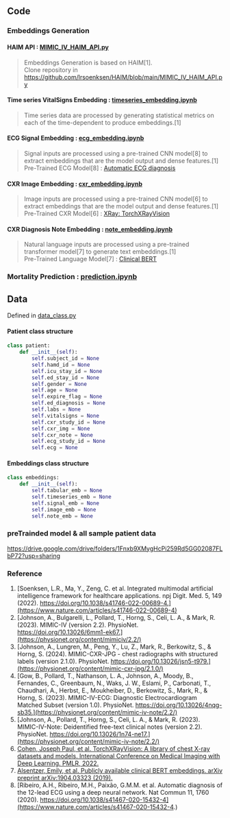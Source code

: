 

## Code
### Embeddings Generation
#### HAIM API : [MIMIC_IV_HAIM_API.py](https://github.com/DHLab-TSENG/multimodal_demo/blob/main/MIMIC_IV_HAIM_API.py)  
> Embeddings Generation is based on HAIM[1].  
> Clone repository in https://github.com/lrsoenksen/HAIM/blob/main/MIMIC_IV_HAIM_API.py

#### Time series VitalSigns Embedding : [timeseries_embedding.ipynb](https://github.com/DHLab-TSENG/multimodal_demo/blob/main/timeseries_embedding.ipynb)  
> Time series data are processed by generating statistical metrics on each of the time-dependent to produce embeddings.[1]    
  
#### ECG Signal Embedding : [ecg_embedding.ipynb](https://github.com/DHLab-TSENGmultimodal_demo/blob/main/ecg_embedding.ipynb)  
> Signal inputs are processed using a pre-trained CNN model[8] to extract embeddings that are the model output and dense features.[1]  
> Pre-Trained ECG Model[8] : [Automatic ECG diagnosis](https://github.com/antonior92/automatic-ecg-diagnosis)

#### CXR Image Embedding : [cxr_embedding.ipynb](https://github.com/DHLab-TSENG/multimodal_demo/blob/main/cxr_embedding.ipynb)  
> Image inputs are processed using a pre-trained CNN model[6] to extract embeddings that are the model output and dense features.[1]   
> Pre-Trained CXR Model[6] : [XRay: TorchXRayVision](https://github.com/mlmed/torchxrayvision)

#### CXR Diagnosis Note Embedding : [note_embedding.ipynb](https://github.com/DHLab-TSENG/multimodal_demo/blob/main/note_embedding.ipynb)  
> Natural language inputs are processed using a pre-trained transformer model[7] to generate text embeddings.[1]  
> Pre-Trained Language Model[7] : [Clinical BERT](https://github.com/EmilyAlsentzer/clinicalBERT?tab=readme-ov-file)

### Mortality Prediction : [prediction.ipynb](https://github.com/DHLab-TSENG/multimodal_demo/blob/main/prediction.ipynb)  
> 
> 

## Data
Defined in [data_class.py](https://github.com/DHLab-TSENG/multimodal_demo/blob/main/data_class.py)  

#### Patient class structure
```python
class patient:
    def __init__(self):
        self.subject_id = None
        self.hamd_id = None
        self.icu_stay_id = None
        self.ed_stay_id = None
        self.gender = None
        self.age = None
        self.expire_flag = None
        self.ed_diagnosis = None
        self.labs = None
        self.vitalsigns = None
        self.cxr_study_id = None
        self.cxr_img = None
        self.cxr_note = None
        self.ecg_study_id = None
        self.ecg = None
```

#### Embeddings class structure
```python
class embeddings:
    def __init__(self):
        self.tabular_emb = None
        self.timeseries_emb = None
        self.signal_emb = None
        self.image_emb = None
        self.note_emb = None
```
### preTrainded model & all sample patient data 
https://drive.google.com/drive/folders/1Fnxb9XMygHcPi259Rd5GG02087FLbP72?usp=sharing


### Reference
1. [Soenksen, L.R., Ma, Y., Zeng, C. et al. Integrated multimodal artificial intelligence framework for healthcare applications. npj Digit. Med. 5, 149 (2022). https://doi.org/10.1038/s41746-022-00689-4.](https://www.nature.com/articles/s41746-022-00689-4)
2. [Johnson, A., Bulgarelli, L., Pollard, T., Horng, S., Celi, L. A., & Mark, R. (2023). MIMIC-IV (version 2.2). PhysioNet. https://doi.org/10.13026/6mm1-ek67.](https://physionet.org/content/mimiciv/2.2/)
3. [Johnson, A., Lungren, M., Peng, Y., Lu, Z., Mark, R., Berkowitz, S., & Horng, S. (2024). MIMIC-CXR-JPG - chest radiographs with structured labels (version 2.1.0). PhysioNet. https://doi.org/10.13026/jsn5-t979.](https://physionet.org/content/mimic-cxr-jpg/2.1.0/)
4. [Gow, B., Pollard, T., Nathanson, L. A., Johnson, A., Moody, B., Fernandes, C., Greenbaum, N., Waks, J. W., Eslami, P., Carbonati, T., Chaudhari, A., Herbst, E., Moukheiber, D., Berkowitz, S., Mark, R., & Horng, S. (2023). MIMIC-IV-ECG: Diagnostic Electrocardiogram Matched Subset (version 1.0). PhysioNet. https://doi.org/10.13026/4nqg-sb35.](https://physionet.org/content/mimic-iv-note/2.2/)
5. [Johnson, A., Pollard, T., Horng, S., Celi, L. A., & Mark, R. (2023). MIMIC-IV-Note: Deidentified free-text clinical notes (version 2.2). PhysioNet. https://doi.org/10.13026/1n74-ne17.](https://physionet.org/content/mimic-iv-note/2.2/)
6. [Cohen, Joseph Paul, et al. TorchXRayVision: A library of chest X-ray datasets and models. International Conference on Medical Imaging with Deep Learning. PMLR, 2022.](https://arxiv.org/abs/2111.00595)
7. [Alsentzer, Emily, et al. Publicly available clinical BERT embeddings. arXiv preprint arXiv:1904.03323 (2019).](https://arxiv.org/abs/1904.03323)
8. [Ribeiro, A.H., Ribeiro, M.H., Paixão, G.M.M. et al. Automatic diagnosis of the 12-lead ECG using a deep neural network.
Nat Commun 11, 1760 (2020). https://doi.org/10.1038/s41467-020-15432-4](https://www.nature.com/articles/s41467-020-15432-4.)


